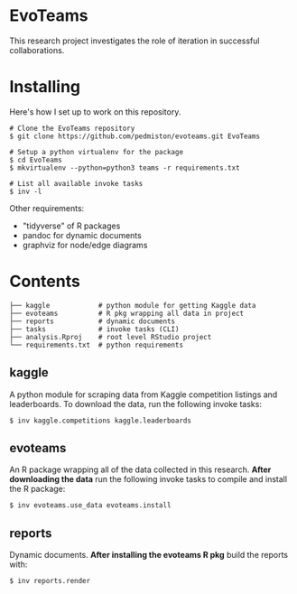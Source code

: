 # EvoTeams

This research project investigates the role of iteration in successful collaborations.

# Installing

Here's how I set up to work on this repository.

    # Clone the EvoTeams repository
    $ git clone https://github.com/pedmiston/evoteams.git EvoTeams

    # Setup a python virtualenv for the package
    $ cd EvoTeams
    $ mkvirtualenv --python=python3 teams -r requirements.txt

    # List all available invoke tasks
    $ inv -l

Other requirements:

- "tidyverse" of R packages
- pandoc for dynamic documents
- graphviz for node/edge diagrams

# Contents

    ├── kaggle            # python module for getting Kaggle data
    ├── evoteams          # R pkg wrapping all data in project
    ├── reports           # dynamic documents
    ├── tasks             # invoke tasks (CLI)
    ├── analysis.Rproj    # root level RStudio project
    └── requirements.txt  # python requirements

## kaggle

A python module for scraping data from Kaggle competition listings and leaderboards. To download the data, run the following invoke tasks:

    $ inv kaggle.competitions kaggle.leaderboards

## evoteams

An R package wrapping all of the data collected in this research. **After downloading the data** run the following invoke tasks to compile and install the R package:

    $ inv evoteams.use_data evoteams.install

## reports

Dynamic documents. **After installing the evoteams R pkg** build the reports with:

    $ inv reports.render
